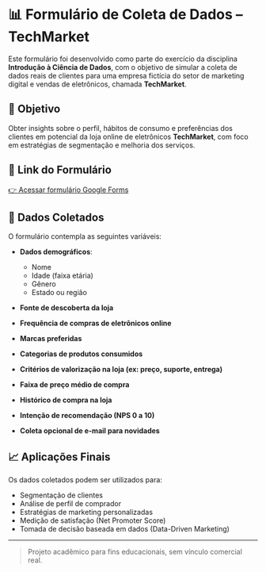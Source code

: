 
# 📊 Formulário de Coleta de Dados – TechMarket

Este formulário foi desenvolvido como parte do exercício da disciplina **Introdução à Ciência de Dados**, com o objetivo de simular a coleta de dados reais de clientes para uma empresa fictícia do setor de marketing digital e vendas de eletrônicos, chamada **TechMarket**.

## 🧠 Objetivo

Obter insights sobre o perfil, hábitos de consumo e preferências dos clientes em potencial da loja online de eletrônicos **TechMarket**, com foco em estratégias de segmentação e melhoria dos serviços.

## 🔗 Link do Formulário

[👉 Acessar formulário Google Forms](https://docs.google.com/forms/d/e/1FAIpQLSejBKmW_iFCPpZFaykrcemsMIwT-NG5oLx0DOJ6jGwFtlMoWA/viewform)

## 📌 Dados Coletados

O formulário contempla as seguintes variáveis:

- **Dados demográficos**:
  - Nome
  - Idade (faixa etária)
  - Gênero
  - Estado ou região

- **Fonte de descoberta da loja**
- **Frequência de compras de eletrônicos online**
- **Marcas preferidas**
- **Categorias de produtos consumidos**
- **Critérios de valorização na loja (ex: preço, suporte, entrega)**
- **Faixa de preço médio de compra**
- **Histórico de compra na loja**
- **Intenção de recomendação (NPS 0 a 10)**
- **Coleta opcional de e-mail para novidades**

## 📈 Aplicações Finais

Os dados coletados podem ser utilizados para:
- Segmentação de clientes
- Análise de perfil de comprador
- Estratégias de marketing personalizadas
- Medição de satisfação (Net Promoter Score)
- Tomada de decisão baseada em dados (Data-Driven Marketing)

---

> Projeto acadêmico para fins educacionais, sem vínculo comercial real.
